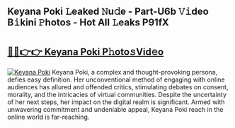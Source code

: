 ## Keyana Poki 𝙻eaked 𝙽u𝚍e - Part-U6b 𝚅𝚒deo B𝚒kini 𝙿hotos - Hot All 𝙻eaks P91fX

# <h2><a href="http://ld03z8y.urlbe.top/?page=Keyana+Poki">🔗🔗👉👉 Keyana Poki P𝚑oto𝚜Vid𝚎o</a></h2>

[![Keyana Poki](https://i.imgur.com/eBuTRDB.gif)](http://ld03z8y.urlbe.top/?page=Keyana+Poki)
Keyana Poki, a complex and thought-provoking persona, defies easy definition. Her unconventional method of engaging with online audiences has allured and offended critics, stimulating debates on consent, morality, and the intricacies of virtual communities. Despite the uncertainty of her next steps, her impact on the digital realm is significant. Armed with unwavering commitment and undeniable appeal, Keyana Poki reach in the online world is far-reaching.
